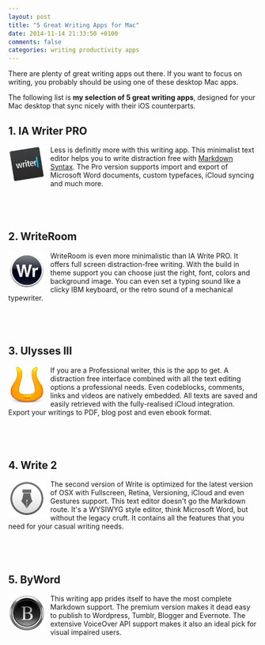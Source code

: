 ```yaml
---
layout: post
title: "5 Great Writing Apps for Mac"
date: 2014-11-14 21:33:50 +0100
comments: false
categories: writing productivity apps
---
```


There are plenty of great writing apps out there. If you want to focus on writing, you probably should be using one of these desktop Mac apps.

The following list is <strong>my selection of 5 great writing apps</strong>, designed for your Mac desktop that sync nicely with their iOS counterparts.

<!-- more -->

## 1. IA Writer PRO

<img src="/images/writing/ia-writer-pro-app-icon.png" width="75px" align="left" style="margin-right:10px;" alt="IA Writer Pro" />

Less is definitly more with this writing app. This minimalist text editor helps you to write distraction free with [Markdown Syntax](http://daringfireball.net/projects/markdown/). The Pro version supports import and export of Microsoft Word documents, custom typefaces, iCloud syncing and much more.

<a href="https://itunes.apple.com/nl/app/ia-writer-pro/id775737590?l=en&mt=12&at=10lGfI" target="itunes_store" style="display:inline-block;overflow:hidden;background:url(https://linkmaker.itunes.apple.com/htmlResources/assets/en_us//images/web/linkmaker/badge_macappstore-lrg.png) no-repeat;width:165px;height:40px;@media only screen{background-image:url(https://linkmaker.itunes.apple.com/htmlResources/assets/en_us//images/web/linkmaker/badge_macappstore-lrg.svg);}"></a>


## 2. WriteRoom

<img src="/images/writing/writeroom-app-icon.png" width="75px" align="left" style="margin-right:10px;" alt="Writeroom" />

WriteRoom is even more minimalistic than IA Write PRO. It offers full screen distraction-free writing. With the build in theme support you can choose just the right, font, colors and background image. You can even set a typing sound like a clicky IBM keyboard, or the retro sound of a mechanical typewriter.

<a href="https://itunes.apple.com/nl/app/writeroom/id417967324?l=en&mt=12&at=10lGfI" target="itunes_store" style="display:inline-block;overflow:hidden;background:url(https://linkmaker.itunes.apple.com/htmlResources/assets/en_us//images/web/linkmaker/badge_macappstore-lrg.png) no-repeat;width:165px;height:40px;@media only screen{background-image:url(https://linkmaker.itunes.apple.com/htmlResources/assets/en_us//images/web/linkmaker/badge_macappstore-lrg.svg);}"></a>

## 3. Ulysses III

<img src="/images/writing/ulysses-III-app-icon.png" width="75px" align="left" style="margin-right:10px;" alt="Ulysses III" />

If you are a Professional writer, this is the app to get. A distraction free interface combined with all the text editing options a professional needs. Even codeblocks, comments, links and videos are natively embedded. All texts are saved and easily retrieved with the fully-realised iCloud integration. Export your writings to PDF, blog post and even ebook format.

<a href="https://itunes.apple.com/nl/app/ulysses-iii/id623795237?l=en&mt=12&at=10lGfI" target="itunes_store" style="display:inline-block;overflow:hidden;background:url(https://linkmaker.itunes.apple.com/htmlResources/assets/en_us//images/web/linkmaker/badge_macappstore-lrg.png) no-repeat;width:165px;height:40px;@media only screen{background-image:url(https://linkmaker.itunes.apple.com/htmlResources/assets/en_us//images/web/linkmaker/badge_macappstore-lrg.svg);}"></a>


## 4. Write 2

<img src="/images/writing/write-app-icon.png" width="75px" align="left" style="margin-right:10px;" alt="Write" />

The second version of Write is optimized for the latest version of OSX with Fullscreen, Retina, Versioning, iCloud and even Gestures support. This text editor doesn't go the Markdown route. It's a WYSIWYG style editor, think Microsoft Word, but without the legacy cruft. It contains all the features that you need for your casual writing needs.

<a href="https://itunes.apple.com/nl/app/write-2-word-processor-in/id542987253?l=en&mt=12&at=10lGfI" target="itunes_store" style="display:inline-block;overflow:hidden;background:url(https://linkmaker.itunes.apple.com/htmlResources/assets/en_us//images/web/linkmaker/badge_macappstore-lrg.png) no-repeat;width:165px;height:40px;@media only screen{background-image:url(https://linkmaker.itunes.apple.com/htmlResources/assets/en_us//images/web/linkmaker/badge_macappstore-lrg.svg);}"></a>


## 5. ByWord

<img src="/images/writing/byword-app-icon.png" width="75px" align="left" style="margin-right:10px;" alt="Byword" />

This writing app prides itself to have the most complete Markdown support. The premium version makes it dead easy to publish to Wordpress, Tumblr, Blogger and Evernote. The extensive VoiceOver API support makes it also an ideal pick for visual impaired users. 

<a href="https://itunes.apple.com/nl/app/byword/id420212497?l=en&mt=12&at=10lGfI" target="itunes_store" style="display:inline-block;overflow:hidden;background:url(https://linkmaker.itunes.apple.com/htmlResources/assets/en_us//images/web/linkmaker/badge_macappstore-lrg.png) no-repeat;width:165px;height:40px;@media only screen{background-image:url(https://linkmaker.itunes.apple.com/htmlResources/assets/en_us//images/web/linkmaker/badge_macappstore-lrg.svg);}"></a>